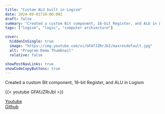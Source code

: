 ```yaml
---
title: "Custom ALU built in Logism"
date: 2024-09-01T10:00:00Z
draft: false
summary: "Created a custom Bit component, 16-bit Register, and ALU in Logism"
tags: ["logism", "logic", "computer archiecture"]

cover:
  hiddenInSingle: true
  image: "https://img.youtube.com/vi/GFAfJZRrJbI/maxresdefault.jpg"
  alt: "Program Demo Thumbnail"
  relative: false

showPostNavLinks: true
showCodeCopyButtons: true
---
```


Created a custom Bit component, 16-bit Register, and ALU in Logism

{{< youtube GFAfJZRrJbI >}}

[Youtube](https://www.youtube.com/watch?v=GFAfJZRrJbI)  
[Github](https://github.com/jonnyjackson26/cs2810-assn3)
